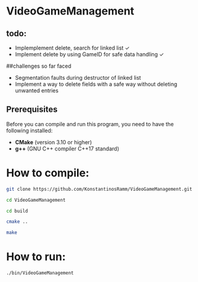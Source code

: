 # VideoGameManagement

## todo:
* Implemplement delete, search for linked list ✓ 
* Implement delete by using GameID for safe data handling ✓



##challenges so far faced
* Segmentation faults during destructor of linked list
* Implement a way to delete fields with a safe way without deleting unwanted entries

## Prerequisites
Before you can compile and run this program, you need to have the following installed:
- **CMake** (version 3.10 or higher)
- **g++** (GNU C++ compiler C++17 standard)
# How to compile:
```bash
git clone https://github.com/KonstantinosRamm/VideoGameManagement.git
```

```bash
cd VideoGameManagement
```

```bash
cd build
```

```bash
cmake ..
```

```bash
make
```

# How to run:
```bash
./bin/VideoGameManagement
```







